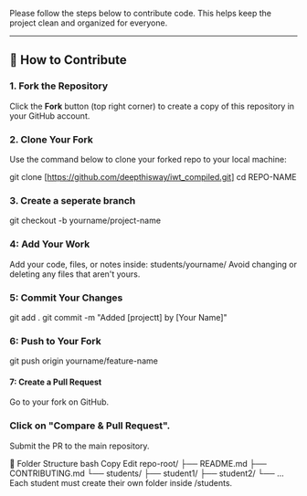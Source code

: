 Please follow the steps below to contribute code. This helps keep the project clean and organized for everyone.

---

## 🧭 How to Contribute

### 1. **Fork the Repository**
Click the **Fork** button (top right corner) to create a copy of this repository in your GitHub account.

### 2. **Clone Your Fork**
Use the command below to clone your forked repo to your local machine:

git clone [https://github.com/deepthisway/iwt_compiled.git]
cd REPO-NAME

### 3. **Create a seperate branch**
git checkout -b yourname/project-name

### 4: **Add Your Work**
Add your code, files, or notes inside:
students/yourname/
Avoid changing or deleting any files that aren't yours.

### 5: **Commit Your Changes**
git add .
git commit -m "Added [projectt] by [Your Name]"
### 6: **Push to Your Fork**

git push origin yourname/feature-name
#### 7: **Create a Pull Request**
Go to your fork on GitHub.

### Click on "Compare & Pull Request".

Submit the PR to the main repository.

🧾 Folder Structure
bash
Copy
Edit
repo-root/
├── README.md
├── CONTRIBUTING.md
└── students/
    ├── student1/
    ├── student2/
    └── ...
Each student must create their own folder inside /students.
